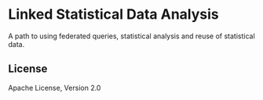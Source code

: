# Linked Statistical Data Analysis

A path to using federated queries, statistical analysis and reuse of statistical data.

## License
Apache License, Version 2.0
